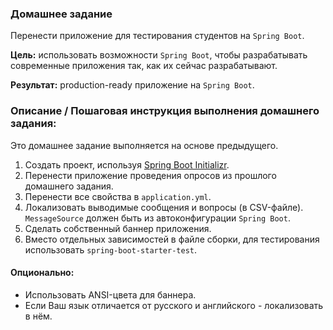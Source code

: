 ### Домашнее задание

Перенести приложение для тестирования студентов на `Spring Boot`.

**Цель:** использовать возможности `Spring Boot`, чтобы разрабатывать современные приложения так, как их сейчас
разрабатывают.

**Результат:** production-ready приложение на `Spring Boot`.

### Описание / Пошаговая инструкция выполнения домашнего задания:

Это домашнее задание выполняется на основе предыдущего.

1. Создать проект, используя [Spring Boot Initializr](https://start.spring.io).
2. Перенести приложение проведения опросов из прошлого домашнего задания.
3. Перенести все свойства в `application.yml`.
4. Локализовать выводимые сообщения и вопросы (в CSV-файле). `MessageSource` должен быть из
   автоконфигурации `Spring Boot`.
5. Сделать собственный баннер приложения.
6. Вместо отдельных зависимостей в файле сборки, для тестирования использовать `spring-boot-starter-test`.

#### Опционально:

- Использовать ANSI-цвета для баннера.
- Если Ваш язык отличается от русского и английского - локализовать в нём.
